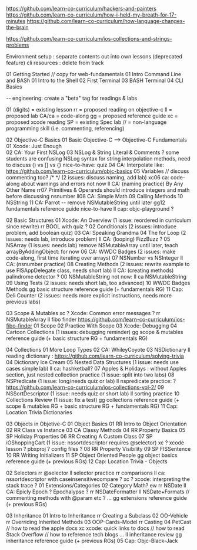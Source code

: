 https://github.com/learn-co-curriculum/hackers-and-painters
https://github.com/learn-co-curriculum/how-i-held-my-breath-for-17-minutes
https://github.com/learn-co-curriculum/how-language-changes-the-brain

https://github.com/learn-co-curriculum/ios-collections-and-strings-problems

Environment setup : separate contents out into own lessons (deprecated feature)
cli resources : delete from track

01 Getting Started
  // copy for web-fundamentals
  01 Intro Command Line and BASh
    01 Intro to the Shell
    02 First Terminal
    03 BASH Terminal
    04 CLI Basics


-- engineering: create a "beta" tag for readings & labs

01 (digits) = existing lesson
rr = proposed reading on objective-c
ll = proposed lab
CA/ca = code-along
gg = proposed reference guide
xc = proposed xcode reading
SP = existing Spec lab
// = non-language programming skill (i.e. commenting, referencing)

02 Objective-C Basics
  01 Basic Objective-C --> Objective-C Fundamentals
    01 Xcode: Just Enough  
    02 CA: Your First NSLog
    03 NSLog & String Literal & Comments ?
        some students are confusing NSLog syntax for string interpolation methods, need to discuss () vs [] vs {}
        nice-to-have: quiz
    04 CA: Interpolate
        like: https://github.com/learn-co-curriculum/objc-basics
    05 Variables  // discuss commenting too? /* */  (2 issues: discuss naming, add lab)
    xc06 ca: code-along about warnings and errors
    not now    ll CA: (naming practice) By Any Other Name
    rr07 Primitives & Operands
        should introduce integers and math before discussing nsnumber
    ll08 CA: Simple Math
    09 Calling Methods
    10 NSString
    11 CA: Parrot -- remove NSMutableString until later
    gg12 fundamentals reference guide
    nice-to-have ll cap: objc-playground ?

  02 Basic Structures
    01 Xcode: An Overview (1 issue: reordered in curriculum since rewrite)
    rr BOOL with quiz ?
    02 Conditionals       (2 issues: introduce problem, add boolean quiz)
    03 CA: Speaking Grandma
    04 The for Loop       (2 issues: needs lab, introduce problem)
    ll CA: (looping) FizzBuzz ?
    05 NSArray            (1 issues: needs lab)
        remove NSMutableArray until later, teach arrayByAddingObject: for now
    06 CA: WWDC Badges    (2 issues: make code-along, first time iterating over arrays)
    07 NSNumber vs NSInteger
    ll CA: (nsnumber practice)
    08 Creating Methods   (2 issues: rewrite example to use FISAppDelegate class, needs short lab)
    ll CA: (creating methods) palindrome detector ?
    00 NSMutableString
    not now: ll ca NSMutableString
    09 Using Tests        (2 issues: needs short lab, too advanced)
    10 WWDC Badges Methods
    gg basic structure reference guide (+ fundamentals RG)
    11 Cap: Deli Counter  (2 issues: needs more explicit instructions, needs more previous labs)

  03 Scope & Mutables
    xc ? Xcode: Common error messages ?
    rr NSMutableArray
    ll fibo finder https://github.com/learn-co-curriculum/ios-fibo-finder
    01 Scope
    02 Practice With Scope
    03 Xcode: Debugging
    04 Cartoon Collections (1 issues: debugging reminder)
    gg scope & mutables reference guide (+ basic structure RG + fundamentals RG)

  04 Collections
    01 More Loop Types
    02 CA: WhileyCoyote
    03 NSDictionary
    ll reading dictionary : https://github.com/learn-co-curriculum/solving-trivia
    04 Dictionary Ice Cream
    05 Nested Data Structures  (1 issue: needs use cases simple lab)
    ll ca: hashketball?
    07 Apples & Holidays : without Apples section, just nested collection practice (1 issue: split into two labs)
    08 NSPredicate             (1 issue: long/needs quiz or lab)
    ll nspredicate practice: ? https://github.com/learn-co-curriculum/ios-collections-vol-2/
    09 NSSortDescriptor        (1 issue: needs quiz or short lab)
    ll sorting practice
    10 Collections Review      (1 issue: fix a test)
    gg collections reference guide (+ scope & mutables RG + basic structure RG + fundamentals RG)
    11 Cap: Location Trivia Dictionaries


03 Objects in Objetive-C
  01 Object Basics
    01 RR Intro to Object Orientation
    02 RR Class vs Instance
    03 CA Classy Methods
    04 RR Property Basics
    05 SP Holiday Properties 
    06 RR Creating A Custom Class
    07 SP iOShoppingCart        (1 issue: nssortdescriptor requires @selector)
    xc ? xcode lesson ? pbxproj ? config files ?
    08 RR Property Visibility
    09 SP FISSentence
    10 RR Writing Initializers
    11 SP Object Oriented People
    gg object basics reference guide (+ previous RGs)
    12 Cap: Location Trivia - Objects

  02 Selectors
    rr @selector
    ll selector practice
    rr comparisons
    ll ca: nssortdescriptor with caseinsensitivecompare ?
    xc ? xcode: interpreting the stack trace ?
    01 Extensions/Categories
    02 Category Math? ew
    rr NSDate
    ll CA: Epicly Epoch ? Epochalypse ?
    rr NSDateFormatter
    ll NSDate+Formats
    // commenting methods with @param etc ?
    ...
    gg extensions reference guide (+ previous RGs)

  03 Inheritance
    01 Intro to Inheritance
    rr Creating a Subclass
    02 OO-Vehicle
    rr Overriding Inherited Methods
    03 OOP-Cards-Model
    rr Casting
    04 PetCast
    // how to read the apple docs
    xc xcode: quick links to docs
    // how to read Stack Overflow
    // how to reference tech blogs
    ...
    ll inheritance review
    gg inheritance reference guide (+ previous RGs)
    05 Cap: Objc-Black-Jack




    


    
